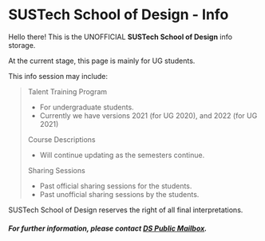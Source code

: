 # SUSTech School of Design - Info

Hello there! This is the UNOFFICIAL **SUSTech School of Design** info storage. 

At the current stage, this page is mainly for UG students.

This info session may include:


>Talent Training Program
>
> * For undergraduate students. 
> * Currently we have versions 2021 (for UG 2020), and 2022 (for UG 2021)
>
>Course Descriptions
>
> * Will continue updating as the semesters continue.
>
>Sharing Sessions
>
> * Past official sharing sessions for the students.
> * Past unofficial sharing sessions by the students.


SUSTech School of Design reserves the right of all final interpretations.

##### For further information, please contact **[DS Public Mailbox](mailto:designschool@sustech.edu.cn)**.
